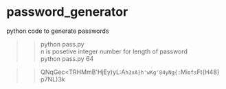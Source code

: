 # password_generator
python code to generate passwords

>> python pass.py <n> <br>
n is posetive integer number for length of password <br>
>> python pass.py 64 <br>

>> QNqGec<TRHMmB'HjEy)yL:A`h3xA}h'wKg'84yNg{:`Mi`ofs`Ft{H48}p7NL)3k
